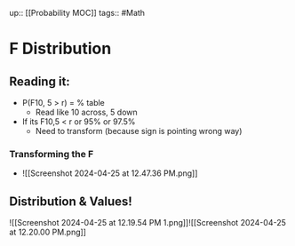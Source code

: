 up:: [[Probability MOC]]
tags:: #Math
# F Distribution
## Reading it:
- P(F10, 5 > r) = % table
	- Read like 10 across, 5 down
- If its F10,5 < r or 95% or 97.5%
	- Need to transform (because sign is pointing wrong way)
### Transforming the F
- ![[Screenshot 2024-04-25 at 12.47.36 PM.png]]

## Distribution & Values!

![[Screenshot 2024-04-25 at 12.19.54 PM 1.png]]![[Screenshot 2024-04-25 at 12.20.00 PM.png]]